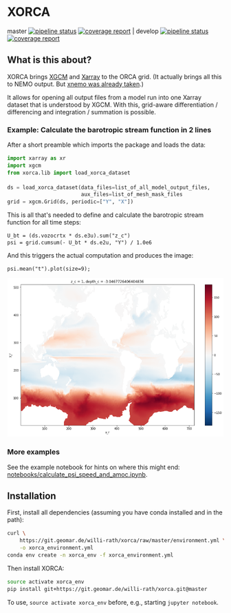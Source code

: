 # XORCA

master
[![pipeline status](https://git.geomar.de/willi-rath/xorca/badges/master/pipeline.svg)](https://git.geomar.de/willi-rath/xorca/commits/master)
[![coverage report](https://git.geomar.de/willi-rath/xorca/badges/master/coverage.svg)](https://git.geomar.de/willi-rath/xorca/commits/master)
|
develop
[![pipeline status](https://git.geomar.de/willi-rath/xorca/badges/develop/pipeline.svg)](https://git.geomar.de/willi-rath/xorca/commits/develop)
[![coverage report](https://git.geomar.de/willi-rath/xorca/badges/develop/coverage.svg)](https://git.geomar.de/willi-rath/xorca/commits/develop)


## What is this about?

XORCA brings [XGCM](https://xgcm.readthedocs.io) and
[Xarray](https://xarray.pydata.org) to the ORCA grid.  (It actually brings all
this to NEMO output.  But [xnemo was already
taken](https://github.com/serazing/xnemo).)

It allows for opening all output files from a model run into one Xarray dataset
that is understood by XGCM.  With this, grid-aware differentiation /
differencing and integration / summation is possible.


### Example: Calculate the barotropic stream function in 2 lines

After a short preamble which imports the package and loads the data:

```python
import xarray as xr
import xgcm
from xorca.lib import load_xorca_dataset

ds = load_xorca_dataset(data_files=list_of_all_model_output_files,
                        aux_files=list_of_mesh_mask_files
grid = xgcm.Grid(ds, periodic=["Y", "X"])
```

This is all that's needed to define and calculate the barotropic stream
function for all time steps:
```
U_bt = (ds.vozocrtx * ds.e3u).sum("z_c")
psi = grid.cumsum(- U_bt * ds.e2u, "Y") / 1.0e6
```

And this triggers the actual computation and produces the image:
```
psi.mean("t").plot(size=9);
```

![barotropic stream function](doc/images/barotropic_stream_function.png)


### More examples

See the example notebook for hints on where this might end:
[notebooks/calculate_psi_speed_and_amoc.ipynb](notebooks/calculate_psi_speed_and_amoc.ipynb).


## Installation

First, install all dependencies (assuming you have conda installed and in the
path):
```bash
curl \
    https://git.geomar.de/willi-rath/xorca/raw/master/environment.yml \
    -o xorca_environment.yml
conda env create -n xorca_env -f xorca_environment.yml
```

Then install XORCA:
```bash
source activate xorca_env
pip install git+https://git.geomar.de/willi-rath/xorca.git@master
```

To use, `source activate xorca_env` before, e.g., starting `jupyter notebook`.
